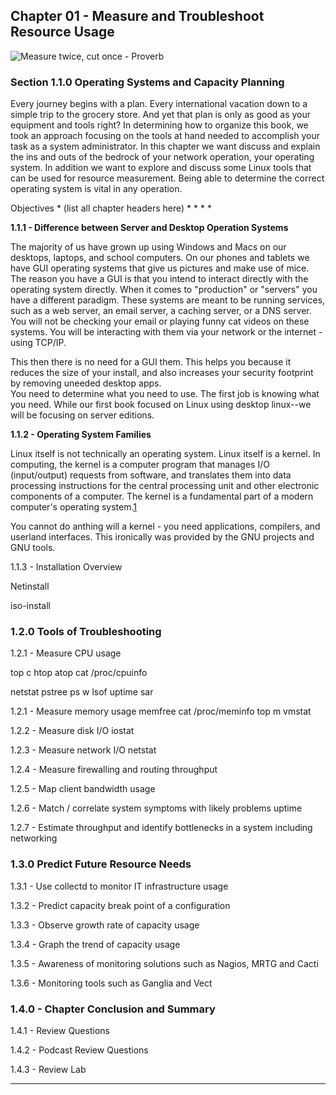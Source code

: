 ## Chapter 01 - Measure and Troubleshoot Resource Usage
![Measure twice, cut once - *Proverb*](http://imgs.xkcd.com/comics/abstraction.png "Understanding the Technology and Philosophy of Linux")

### Section 1.1.0 Operating Systems and Capacity Planning

Every journey begins with a plan. Every international vacation down to a simple trip to the grocery store. And yet that plan is only as good as your equipment and tools right?  In determining how to organize this book, we took an approach focusing on the tools at hand needed to accomplish your task as a system administrator.  In this chapter we want discuss and explain the ins and outs of the bedrock of your network operation, your operating system.  In addition we want to explore and discuss some Linux tools that can be used for resource measurement. Being able to determine the correct operating system is vital in any operation.  

Objectives
    * (list all chapter headers here)
    *
    *
    *
    *


__1.1.1 - Difference between Server and Desktop Operation Systems__

  The majority of us have grown up using Windows and Macs on our desktops, laptops, and school computers.  On our phones and tablets we have GUI operating systems that give us pictures and make use of mice.  The reason you have a GUI is that you intend to interact directly with the operating system directly.   When it comes to "production" or "servers" you have a different paradigm.  These systems are meant to be running services, such as a web server, an email server, a caching server, or a DNS server.  You will not be checking your email or playing funny cat videos on these systems.  You will be interacting with them via your network or the internet - using TCP/IP.  
  
  This then there is no need for a GUI them.  This helps you because it reduces the size of your install, and also increases your security footprint by removing uneeded desktop apps.  
You need to determine what you need to use.  The first job is knowing what you need.  While our first book focused on Linux using desktop linux--we will be focusing on server editions.

__1.1.2 - Operating System Families__

  Linux itself is not technically an operating system.  Linux itself is a kernel.  In computing, the kernel is a computer program that manages I/O (input/output) requests from software, and translates them into data processing instructions for the central processing unit and other electronic components of a computer. The kernel is a fundamental part of a modern computer's operating system.[1](https://en.wikipedia.org/wiki/Kernel_(operating_system))

  You cannot do anthing will a kernel - you need applications, compilers, and userland interfaces.  This ironically was provided by the GNU projects and GNU tools.  

1.1.3 - Installation Overview

Netinstall 

iso-install

### 1.2.0 Tools of Troubleshooting 

1.2.1 - Measure CPU usage

top c
htop
atop
cat /proc/cpuinfo

netstat
pstree
ps
w
lsof
uptime
sar

1.2.1 - Measure memory usage
memfree
cat /proc/meminfo
top m
vmstat

1.2.2 - Measure disk I/O
iostat

1.2.3 - Measure network I/O
netstat 

1.2.4 - Measure firewalling and routing throughput


1.2.5 - Map client bandwidth usage


1.2.6 - Match / correlate system symptoms with likely problems
uptime

1.2.7 - Estimate throughput and identify bottlenecks in a system including networking

### 1.3.0 Predict Future Resource Needs

1.3.1 - Use collectd to monitor IT infrastructure usage

1.3.2 - Predict capacity break point of a configuration

1.3.3 - Observe growth rate of capacity usage

1.3.4 - Graph the trend of capacity usage

1.3.5 - Awareness of monitoring solutions such as Nagios, MRTG and Cacti

1.3.6 - Monitoring tools such as Ganglia and Vect

### 1.4.0 - Chapter Conclusion and Summary

1.4.1 - Review Questions

1.4.2 - Podcast Review Questions


1.4.3 - Review Lab

- - - 
